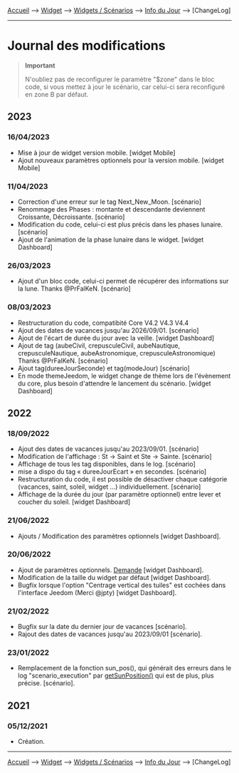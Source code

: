<a href="{{site.url}}/documentation">Accueil</a> --> <a href="{{site.url}}/documentation/{{site.widget}}">Widget</a> --> <a href="{{site.url}}/documentation/{{site.widget}}/fr_FR/widget_scenario">Widgets / Scénarios</a> --> <a href="{{site.url}}/documentation/{{site.widget}}/fr_FR/widget_scenario/info_du_jour">Info du Jour</a> --> [ChangeLog]

--------------------

# Journal des modifications

> **Important**
>
> N'oubliez pas de reconfigurer le paramètre "$zone" dans le bloc code, si vous mettez à jour le scénario, car celui-ci sera reconfiguré en zone B par défaut.
     
## 2023
### 16/04/2023
  - Mise à jour de widget version mobile. [widget Mobile]
  - Ajout nouveaux paramètres optionnels pour la version mobile. [widget Mobile]
### 11/04/2023
  - Correction d'une erreur sur le tag Next_New_Moon. [scénario]
  - Renommage des Phases : montante et descendante deviennent Croissante, Décroissante.  [scénario]
  - Modification du code, celui-ci est plus précis dans les phases lunaire.  [scénario]
  - Ajout de l'animation de la phase lunaire dans le widget. [widget Dashboard]
### 26/03/2023
  - Ajout d'un bloc code, celui-ci permet de récupérer des informations sur la lune. Thanks @PrFalKeN.  [scénario]
### 08/03/2023
  - Restructuration du code, compatibité Core V4.2 V4.3 V4.4
  - Ajout des dates de vacances jusqu'au 2026/09/01. [scénario]
  - Ajout de l'écart de durée du jour avec la veille. [widget Dashboard]
  - Ajout de tag (aubeCivil, crepusculeCivil, aubeNautique, crepusculeNautique, aubeAstronomique, crepusculeAstronomique) Thanks @PrFalKeN.  [scénario]
  - Ajout tag(dureeJourSeconde) et tag(modeJour) [scénario]
  - En mode themeJeedom, le widget change de thème lors de l'évènement du core, plus besoin d'attendre le lancement du scénario. [widget Dashboard]
  
## 2022

### 18/09/2022
  - Ajout des dates de vacances jusqu'au 2023/09/01. [scénario]
  - Modification de l'affichage : St -> Saint et Ste -> Sainte. [scénario]
  - Affichage de tous les tag disponibles, dans le log. [scénario]
  - mise a dispo du tag « dureeJourEcart » en secondes. [scénario]
  - Restructuration du code, il est possible de désactiver chaque catégorie (vacances, saint, soleil, widget ...) individuellement. [scénario]
  - Affichage de la durée du jour (par paramètre optionnel) entre lever et coucher du soleil. [widget Dashboard]
### 21/06/2022
- Ajouts / Modification des paramètres optionnels [widget Dashboard].
### 20/06/2022
- Ajout de paramètres optionnels. [Demande](https://community.jeedom.com/t/widget-perso-info-du-jour/86118) [widget Dashboard].
- Modification de la taille du widget par défaut [widget Dashboard].
- Bugfix lorsque l'option "Centrage vertical des tuiles" est cochées dans l'interface Jeedom (Merci @jpty) [widget Dashboard].
### 21/02/2022
- Bugfix sur la date du dernier jour de vacances [scénario].
- Rajout des dates de vacances jusqu'au 2023/09/01 [scénario].
### 23/01/2022
- Remplacement de la fonction sun_pos(), qui générait des erreurs dans le log "scenario_execution" par [getSunPosition()](https://github.com/KiboOst/php-sunPos/blob/master/phpSunPos.php) qui est de plus, plus précise. [scénario].

## 2021

### 05/12/2021
- Création.








-------------------------------

<a href="{{site.url}}/documentation">Accueil</a> --> <a href="{{site.url}}/documentation/{{site.widget}}">Widget</a> --> <a href="{{site.url}}/documentation/{{site.widget}}/fr_FR/widget_scenario">Widgets / Scénarios</a> --> <a href="{{site.url}}/documentation/{{site.widget}}/fr_FR/widget_scenario/info_du_jour">Info du Jour</a> --> [ChangeLog]